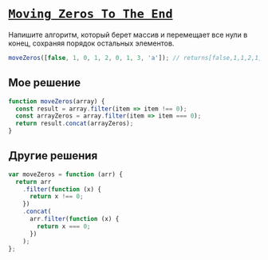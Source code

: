 # [`Moving Zeros To The End`](../../index.md)

Напишите алгоритм, который берет массив и перемещает все нули в конец, сохраняя порядок остальных элементов.

```js
moveZeros([false, 1, 0, 1, 2, 0, 1, 3, 'a']); // returns[false,1,1,2,1,3,"a",0,0]
```

## Мое решение

```js
function moveZeros(array) {
  const result = array.filter(item => item !== 0);
  const arrayZeros = array.filter(item => item === 0);
  return result.concat(arrayZeros);
}
```

## Другие решения

```js
var moveZeros = function (arr) {
  return arr
    .filter(function (x) {
      return x !== 0;
    })
    .concat(
      arr.filter(function (x) {
        return x === 0;
      })
    );
};
```
